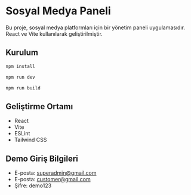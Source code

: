 # Sosyal Medya Paneli

Bu proje, sosyal medya platformları için bir yönetim paneli uygulamasıdır. React ve Vite kullanılarak geliştirilmiştir.


## Kurulum

```bash
npm install
```
```bash
npm run dev
```
```bash
npm run build
```

## Geliştirme Ortamı

- React
- Vite
- ESLint
- Tailwind CSS

## Demo Giriş Bilgileri

- E-posta: superadmin@gmail.com
- E-posta: customer@gmail.com
- Şifre: demo123


